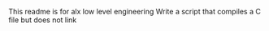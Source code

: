 This readme is for alx low level engineering
Write a script that compiles a C file but does not link
